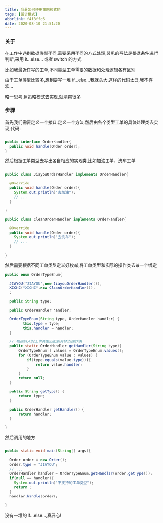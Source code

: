 ```yaml
---
title: 我是如何使用策略模式的
tags: [设计模式]
abbrlink: f4f8ffc6
date: 2020-08-10 21:51:20
---
```


### 关于

在工作中遇到数据类型不同,需要采用不同的方式处理,常见的写法是根据条件进行判断,采用 if...else... 或者 switch 的方式

比如我最近在写的工单,不同类型工单需要的数据和处理逻辑各有区别

由于工单类型比较多,想到要写一堆 if...else...我就头大,这样的代码太丑,我不喜欢...

略一思考,用策略模式去实现,就清爽很多

### 步骤

首先我们需要定义一个接口,定义一个方法,然后由各个类型工单的具体处理类去实现,代码:

```java

public interface OrderHandler{
  public void handle(Order order);
}

```

然后根据工单类型去写出各自相应的实现类,比如加油工单、洗车工单

```java

public class JiayouOrderHandler implements OrderHandler{

  @Override
  public void handle(Order order){
    System.out.println("去加油");
    // ...
  }

}

public class CleanOrderHandler implements OrderHandler{

  @Override
  public void handle(Order order){
    System.out.println("去洗车");
    // ...
  }

}

```

然后需要根据不同工单类型定义好枚举,将工单类型和实际的操作类去做一个绑定

```java
public enum OrderTypeEnum{

  JIAYOU("JIAYOU",new JiayouOrderHandler()),
  XICHE("XICHE",new CleanOrderHandler()),
  ;

  public String type;

  public OrderHandler handler;

  OrderTypeEnum(String type, OrderHandler handler) {
        this.type = type;
        this.handler = handler;
  }

  // 根据传入的工单类型匹配到具体的操作类
  public static OrderHandler getHandler(String type){
      OrderTypeEnum[] values = OrderTypeEnum.values();
      for (OrderTypeEnum value : values) {
          if(type.equals(value.type))){
              return value.handler;
          }
      }
      return null;
  }

  public String getType() {
      return type;
  }

  public OrderHandler getHandler() {
      return handler;
  }

}
```

然后调用的地方

```java

public static void main(String[] args){

  Order order = new Order();
  order.type = "JIAYOU";
  // ...
  OrderHandler handler = OrderTypeEnum.getHandler(order.getType());
  if(null == handler){
    System.out.println("不支持的工单类型");
    return ;
  }
  handler.handle(order);

}

```

没有一堆的 if...else...,真开心!
